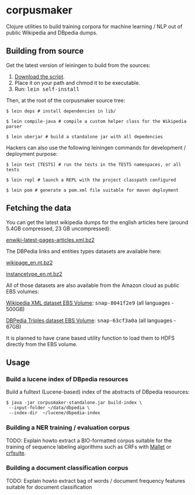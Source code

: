 # corpusmaker

Clojure utilities to build training corpora for machine learning / NLP out of
public Wikipedia and DBpedia dumps.

## Building from source

Get the latest version of leiningen to build from the sources:

1. [Download the script](http://github.com/technomancy/leiningen/raw/stable/bin/lein).
2. Place it on your path and chmod it to be executable.
3. Run: <tt>lein self-install</tt>

Then, at the root of the corpusmaker source tree:

    $ lein deps # install dependencies in lib/

    $ lein compile-java # compile a custom helper class for the Wikipedia parser

    $ lein uberjar # build a standalone jar with all depedencies


Hackers can also use the following leiningen commands for development /
deployment purpose:

    $ lein test [TESTS] # run the tests in the TESTS namespaces, or all tests

    $ lein repl # launch a REPL with the project classpath configured

    $ lein pom # generate a pom.xml file suitable for maven deployment


## Fetching the data

You can get the latest wikipedia dumps for the english articles here (around
5.4GB compressed, 23 GB uncompressed):

  [enwiki-latest-pages-articles.xml.bz2](http://download.wikimedia.org/enwiki/latest/enwiki-latest-pages-articles.xml.bz2)

The DBPedia links and entities types datasets are available here:

  [wikipage_en.nt.bz2](http://downloads.dbpedia.org/3.4/en/wikipage_en.nt.bz2)

  [instancetype_en.nt.bz2](http://downloads.dbpedia.org/3.4/en/instancetype_en.nt.bz2)

All of those datasets are also available from the Amazon cloud as public EBS
volumes:

  [Wikipedia XML dataset EBS Volume](http://developer.amazonwebservices.com/connect/entry.jspa?externalID=2506): <tt>snap-8041f2e9</tt> (all languages - 500GB)

  [DBPedia Triples dataset EBS Volume](http://developer.amazonwebservices.com/connect/entry.jspa?externalID=2319): <tt>snap-63cf3a0a</tt> (all languages - 67GB)

It is planned to have crane based utility function to load them to HDFS
directly from the EBS volume.

## Usage

### Build a lucene index of DBpedia resources

Build a fulltext (Lucene-based) index of the abstracts of DBpedia resources:

    $ java -jar corpusmaker-standalone.jar build-index \
     --input-folder ~/data/dbpedia \
     --index-dir  ~/lucene/dbpedia-index

### Building a NER training / evaluation corpus

TODO: Explain howto extract a BIO-formatted corpus suitable for the training of
sequence labeling algorithms such as CRFs with
[Mallet](http://mallet.cs.umass.edu/) or [crfsuite](http://www.chokkan.org/software/crfsuite/).

### Building a document classification corpus

TODO: Explain howto extract bag of words / document frequency features suitable
for document classification

